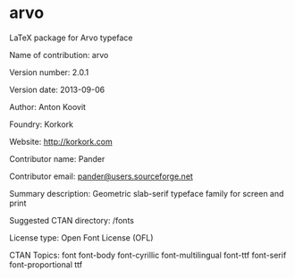 arvo
====

LaTeX package for Arvo typeface

Name of contribution: arvo

Version number: 2.0.1

Version date: 2013-09-06

Author: Anton Koovit

Foundry: Korkork

Website: http://korkork.com

Contributor name: Pander

Contributor email: pander@users.sourceforge.net

Summary description: Geometric slab-serif typeface family for screen and print

Suggested CTAN directory: /fonts

License type: Open Font License (OFL)

CTAN Topics: font font-body font-cyrillic font-multilingual font-ttf font-serif font-proportional ttf
